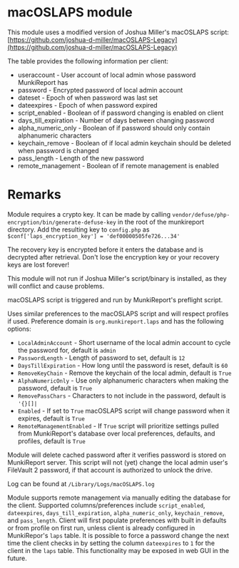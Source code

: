 # macOSLAPS module

This module uses a modified version of Joshua Miller's macOSLAPS script: [https://github.com/joshua-d-miller/macOSLAPS-Legacy](https://github.com/joshua-d-miller/macOSLAPS-Legacy)

The table provides the following information per client:

+ useraccount - User account of local admin whose password MunkiReport has
+ password - Encrypted password of local admin account
+ dateset - Epoch of when password was last set
+ dateexpires - Epoch of when password expired
+ script_enabled - Boolean of if password changing is enabled on client
+ days_till_expiration - Number of days between changing password
+ alpha_numeric_only - Boolean of if password should only contain alphanumeric characters
+ keychain_remove - Boolean of if local admin keychain should be deleted when password is changed
+ pass_length - Length of the new password
+ remote_management - Boolean of if remote management is enabled

# Remarks

Module requires a crypto key. It can be made by calling `vendor/defuse/php-encryption/bin/generate-defuse-key` in the root of the munkireport directory. Add the resulting key to `config.php` as `$conf['laps_encryption_key'] = 'def00000505fe726...34'`

The recovery key is encrypted before it enters the database and is decrypted after retrieval. Don't lose the encryption key or your recovery keys are lost forever!

This module will not run if Joshua Miller's script/binary is installed, as they will conflict and cause problems.

macOSLAPS script is triggered and run by MunkiReport's preflight script. 

Uses similar preferences to the macOSLAPS script and will respect profiles if used. Preference domain is `org.munkireport.laps` and has the following options:

* `LocalAdminAccount` - Short username of the local admin account to cycle the password for, default is `admin`
* `PasswordLength` - Length of password to set, default is `12`
* `DaysTillExpiration` - How long until the password is reset, default is `60`
* `RemoveKeyChain` - Remove the keychain of the local admin, default is `True`
* `AlphaNumericOnly` - Use only alphanumeric characters when making the password, default is `True`
* `RemovePassChars` - Characters to not include in the password, default is `'{}[]|`
* `Enabled` - If set to `True` macOSLAPS script will change password when it expires, default is `True`
* `RemoteManagementEnabled` - If `True` script will prioritize settings pulled from MunkiReport's database over local preferences, defaults, and profiles, default is `True`

Module will delete cached password after it verifies password is stored on MunkiReport server. This script will not (yet) change the local admin user's FileVault 2 password, if that account is authorized to unlock the drive.

Log can be found at `/Library/Logs/macOSLAPS.log`

Module supports remote management via manually editing the database for the client. Supported columns/preferences include `script_enabled`, `dateexpires`, `days_till_expiration`, `alpha_numeric_only`, `keychain_remove`, and `pass_length`. Client will first populate preferences with built in defaults or from profile on first run, unless client is already configured in MunkiRepor's `laps` table. It is possible to force a password change the next time the client checks in by setting the column `dateexpires` to `1` for the client in the `laps` table. This functionality may be exposed in web GUI in the future. 

